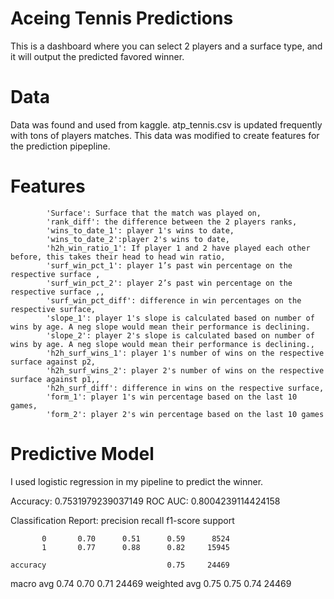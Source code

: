 # Aceing Tennis Predictions
This is a dashboard where you can select 2 players and a surface type, and it will output the predicted favored winner.

# Data
Data was found and used from kaggle. atp_tennis.csv is updated frequently with tons of players matches. 
This data was modified to create features for the prediction pipepline.

# Features
            'Surface': Surface that the match was played on,
            'rank_diff': the difference between the 2 players ranks,
            'wins_to_date_1': player 1's wins to date,
            'wins_to_date_2':player 2's wins to date,
            'h2h_win_ratio_1': If player 1 and 2 have played each other before, this takes their head to head win ratio,
            'surf_win_pct_1': player 1’s past win percentage on the respective surface ,
            'surf_win_pct_2': player 2’s past win percentage on the respective surface ,,
            'surf_win_pct_diff': difference in win percentages on the respective surface,
            'slope_1': player 1's slope is calculated based on number of wins by age. A neg slope would mean their performance is declining.
            'slope_2': player 2's slope is calculated based on number of wins by age. A neg slope would mean their performance is declining.,
            'h2h_surf_wins_1': player 1's number of wins on the respective surface against p2,
            'h2h_surf_wins_2': player 2's number of wins on the respective surface against p1,,
            'h2h_surf_diff': difference in wins on the respective surface,
            'form_1': player 1's win percentage based on the last 10 games,
            'form_2': player 2's win percentage based on the last 10 games

# Predictive Model
I used logistic regression in my pipeline to predict the winner. 

Accuracy: 0.7531979239037149
ROC AUC: 0.8004239114424158

Classification Report:
               precision    recall  f1-score   support

           0       0.70      0.51      0.59      8524
           1       0.77      0.88      0.82     15945

    accuracy                           0.75     24469
   macro avg       0.74      0.70      0.71     24469
weighted avg       0.75      0.75      0.74     24469

